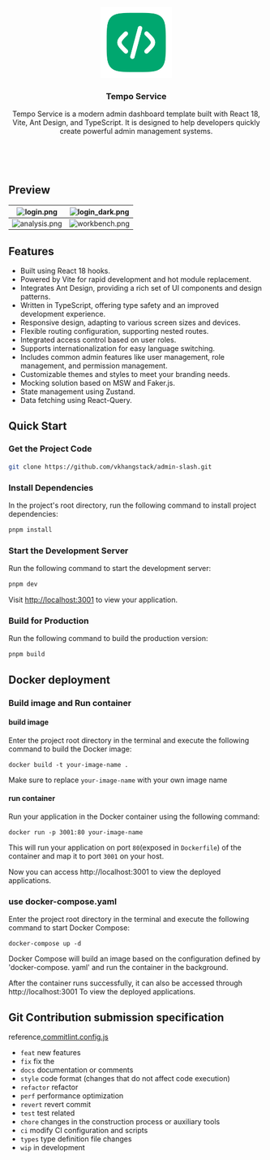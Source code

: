 <div align="center"> 
<br> 
<br>
<img src="./src/assets/images/logo.png" height="140" />
<h3> Tempo Service </h3>
  <p>
    <p style="font-size: 14px">
      Tempo Service is a modern admin dashboard template built with React 18, Vite, Ant Design, and TypeScript. It is designed to help developers quickly create powerful admin management systems.
    </p>
    <br />
    <br />
    <br />
</div>



## Preview

|![login.png](https://d3george.github.io/github-static/slash-admin/login.jpeg)|![login_dark.png](https://d3george.github.io/github-static/slash-admin/login_dark.jpeg)
| ----------------------------------------------------------------- | ------------------------------------------------------------------- |
|![analysis.png](https://d3george.github.io/github-static/slash-admin/analysis.png)|![workbench.png](https://d3george.github.io/github-static/slash-admin/workbench.png)

## Features

- Built using React 18 hooks.
- Powered by Vite for rapid development and hot module replacement.
- Integrates Ant Design, providing a rich set of UI components and design patterns.
- Written in TypeScript, offering type safety and an improved development experience.
- Responsive design, adapting to various screen sizes and devices.
- Flexible routing configuration, supporting nested routes.
- Integrated access control based on user roles.
- Supports internationalization for easy language switching.
- Includes common admin features like user management, role management, and permission management.
- Customizable themes and styles to meet your branding needs.
- Mocking solution based on MSW and Faker.js.
- State management using Zustand.
- Data fetching using React-Query.

## Quick Start

### Get the Project Code

```bash
git clone https://github.com/vkhangstack/admin-slash.git
```

### Install Dependencies

In the project's root directory, run the following command to install project dependencies:

```bash
pnpm install
```

### Start the Development Server

Run the following command to start the development server:

```bash
pnpm dev
```

Visit [http://localhost:3001](http://localhost:3001) to view your application.

### Build for Production

Run the following command to build the production version:

```bash
pnpm build
```

## Docker deployment


### Build image and Run container
#### build image
Enter the project root directory in the terminal and execute the following command to build the Docker image:
```
docker build -t your-image-name .
```
Make sure to replace `your-image-name` with your own image name 

#### run container
Run your application in the Docker container using the following command:
```
docker run -p 3001:80 your-image-name
```
This will run your application on port `80`(exposed in `Dockerfile`) of the container and map it to port `3001` on your host.

Now you can access http://localhost:3001 to view the deployed applications.

### use docker-compose.yaml
Enter the project root directory in the terminal and execute the following command to start Docker Compose:
```
docker-compose up -d
```
Docker Compose will build an image based on the configuration defined by 'docker-compose. yaml' and run the container in the background.

After the container runs successfully, it can also be accessed through http://localhost:3001 To view the deployed applications.


## Git Contribution submission specification

reference[.commitlint.config.js](./commitlint.config.js)

- `feat` new features
- `fix`  fix the
- `docs` documentation or comments
- `style` code format (changes that do not affect code execution)
- `refactor` refactor
- `perf` performance optimization
- `revert` revert commit
- `test` test related
- `chore` changes in the construction process or auxiliary tools
- `ci` modify CI configuration and scripts
- `types` type definition file changes
- `wip` in development
